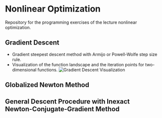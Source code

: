 # Nonlinear Optimization
Repository for the programming exercises of the lecture nonlinear optimization.

## Gradient Descent
- Gradient steepest descent method with Armijo or Powell-Wolfe step size rule.
- Visualization of the function landscape and the iteration points for two-dimensional functions.
![Gradient Descent Visualization](https://github.com/yannik96/nonlinear_optimization/blob/master/gradient_descent_armijo.gif)

## Globalized Newton Method


## General Descent Procedure with Inexact Newton-Conjugate-Gradient Method
